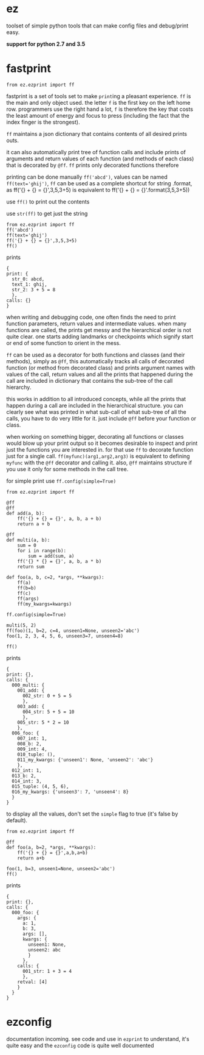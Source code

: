 # ez
toolset of simple python tools that can make config files and debug/print easy.

**support for python 2.7 and 3.5**  



# fastprint

```
from ez.ezprint import ff
```

fastprint is a set of tools set to make `print`ing a pleasant experience. `ff` is the main and only object used. the letter `f` is the first key on the left home row. programmers use the right hand a lot, `f` is therefore the key that costs the least amount of energy and focus to press (including the fact that the index finger is the strongest).

`ff` maintains a json dictionary that contains contents of all desired prints outs.

it can also automatically print tree of function calls and include prints of arguments and return values of each function (and methods of each class) that is decorated by `@ff`. `ff` prints only decorated functions therefore

printing can be done manually `ff('abcd')`, values can be named `ff(text='ghij')`, `ff` can be used as a complete shortcut for string .format, as ff('{} + {} = {}',3,5,3+5) is equivalent to ff('{} + {} = {}'.format(3,5,3+5))

use `ff()` to print out the contents

use `str(ff)` to get just the string

```
from ez.ezprint import ff
ff('abcd')
ff(text='ghij')
ff('{} + {} = {}',3,5,3+5)
ff()
```

prints

```
{
print: {
  str_0: abcd,
  text_1: ghij,
  str_2: 3 + 5 = 8
  },
calls: {}
}
```

when writing and debugging code, one often finds the need to print function parameters, return values and intermediate values. when many functions are called, the prints get messy and the hierarchical order is not quite clear. one starts adding landmarks or checkpoints which signify start or end of some function to orient in the mess.

`ff` can be used as a decorator for both functions and classes (and their methods), simply as `@ff`, this automatically tracks all calls of decorated function (or method from decorated class) and prints argument names with values of the call, return values and all the prints that happened during the call are included in dictionary that contains the sub-tree of the call hierarchy.

this works in addition to all introduced concepts, while all the prints that happen during a call are included in the hierarchical structure. you can clearly see what was printed in what sub-call of what sub-tree of all the calls, you have to do very little for it. just include `@ff` before your function or class.

when working on something bigger, decorating all functions or classes would blow up your print output so it becomes desirable to inspect and print just the functions you are interested in. for that use `ff` to decorate function just for a single call. `ff(myfunc)(arg1,arg2,arg3)` is equivalent to defining `myfunc` with the `@ff` decorator and calling it. also, `@ff` maintains structure if you use it only for some methods in the call tree.

for simple print use `ff.config(simple=True)`

```
from ez.ezprint import ff

@ff
@ff
def add(a, b):
    ff('{} + {} = {}', a, b, a + b)
    return a + b

@ff
def multi(a, b):
    sum = 0
    for i in range(b):
        sum = add(sum, a)
    ff('{} * {} = {}', a, b, a * b)
    return sum

def foo(a, b, c=2, *args, **kwargs):
    ff(a)
    ff(b=b)
    ff(c)
    ff(args)
    ff(my_kwargs=kwargs)

ff.config(simple=True)

multi(5, 2)
ff(foo)(1, b=2, c=4, unseen1=None, unseen2='abc')
foo(1, 2, 3, 4, 5, 6, unseen3=7, unseen4=8)

ff()
```

prints

```
{
print: {},
calls: {
  000_multi: {
    001_add: {
      002_str: 0 + 5 = 5
      },
    003_add: {
      004_str: 5 + 5 = 10
      },
    005_str: 5 * 2 = 10
    },
  006_foo: {
    007_int: 1,
    008_b: 2,
    009_int: 4,
    010_tuple: (),
    011_my_kwargs: {'unseen1': None, 'unseen2': 'abc'}
    },
  012_int: 1,
  013_b: 2,
  014_int: 3,
  015_tuple: (4, 5, 6),
  016_my_kwargs: {'unseen3': 7, 'unseen4': 8}
  }
}
```

to display all the values, don't set the `simple` flag to true (it's false by default).


```
from ez.ezprint import ff

@ff
def foo(a, b=2, *args, **kwargs):
    ff('{} + {} = {}',a,b,a+b)
    return a+b

foo(1, b=3, unseen1=None, unseen2='abc')
ff()
```

prints

```
{
print: {},
calls: {
  000_foo: {
    args: {
      a: 1,
      b: 3,
      args: [],
      kwargs: {
        unseen1: None,
        unseen2: abc
        }
      },
    calls: {
      001_str: 1 + 3 = 4
      },
    retval: [4]
    }
  }
}
```

# ezconfig

documentation incoming. see code and use in `ezprint` to understand, it's quite easy and the `ezconfig` code is quite well documented